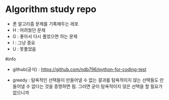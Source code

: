 # Algorithm study repo
- 푼 알고리즘 문제를 기록해두는 레포
- H : 어려웠던 문제
- G : 좋아서 다시 풀었으면 하는 문제
- I : 그냥 중요
- U : 못풀었음

#info
- github(공식) : https://github.com/ndb796/python-for-coding-test

- greedy : 탐욕적인 선택들이 만들어낼 수 없는 결과를 탐욕적이지 않는 선택들도 만들어낼 수 없다는 것을 증명하면 됨. 그러면 굳이 탐욕적이지 않은 선택을 할 필요가 없으니까
